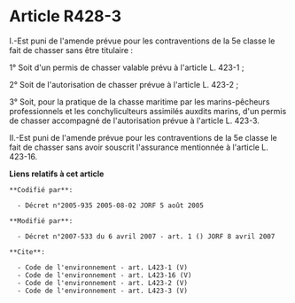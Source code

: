 # Article R428-3

I.-Est puni de l'amende prévue pour les contraventions de la 5e classe le fait de chasser sans être titulaire : 

1° Soit d'un permis de chasser valable prévu à l'article L. 423-1 ; 

2° Soit de l'autorisation de chasser prévue à l'article L. 423-2 ; 

3° Soit, pour la pratique de la chasse maritime par les marins-pêcheurs professionnels et les conchyliculteurs assimilés
auxdits marins, d'un permis de chasser accompagné de l'autorisation prévue à l'article L. 423-3. 

II.-Est puni de l'amende prévue pour les contraventions de la 5e classe le fait de chasser sans avoir souscrit l'assurance
mentionnée à l'article L. 423-16.

**Liens relatifs à cet article**

	**Codifié par**:

	  - Décret n°2005-935 2005-08-02 JORF 5 août 2005

	**Modifié par**:

	  - Décret n°2007-533 du 6 avril 2007 - art. 1 () JORF 8 avril 2007

	**Cite**:

	  - Code de l'environnement - art. L423-1 (V)
	  - Code de l'environnement - art. L423-16 (V)
	  - Code de l'environnement - art. L423-2 (V)
	  - Code de l'environnement - art. L423-3 (V)
